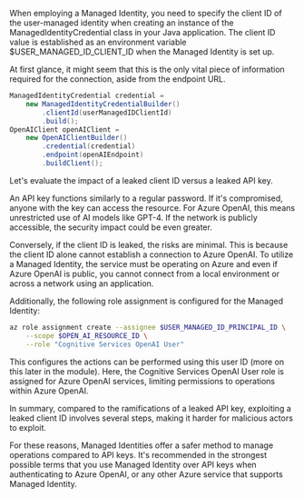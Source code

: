 When employing a Managed Identity, you need to specify the client ID of the user-managed identity when creating an instance of the ManagedIdentityCredential class in your Java application. The client ID value is established as an environment variable $USER_MANAGED_ID_CLIENT_ID when the Managed Identity is set up.

At first glance, it might seem that this is the only vital piece of information required for the connection, aside from the endpoint URL.

```java
ManagedIdentityCredential credential =
    new ManagedIdentityCredentialBuilder()
        .clientId(userManagedIDClientId)
        .build();
OpenAIClient openAIClient = 
    new OpenAIClientBuilder()
        .credential(credential)
        .endpoint(openAIEndpoint)
        .buildClient();
```

Let's evaluate the impact of a leaked client ID versus a leaked API key.

An API key functions similarly to a regular password. If it's compromised, anyone with the key can access the resource. For Azure OpenAI, this means unrestricted use of AI models like GPT-4. If the network is publicly accessible, the security impact could be even greater.

Conversely, if the client ID is leaked, the risks are minimal. This is because the client ID alone cannot establish a connection to Azure OpenAI. To utilize a Managed Identity, the service must be operating on Azure and even if Azure OpenAI is public, you cannot connect from a local environment or across a network using an application.

Additionally, the following role assignment is configured for the Managed Identity:

```sh
az role assignment create --assignee $USER_MANAGED_ID_PRINCIPAL_ID \
    --scope $OPEN_AI_RESOURCE_ID \
    --role "Cognitive Services OpenAI User"
```

This configures the actions can be performed using this user ID (more on this later in the module). Here, the Cognitive Services OpenAI User role is assigned for Azure OpenAI services, limiting permissions to operations within Azure OpenAI.

In summary, compared to the ramifications of a leaked API key, exploiting a leaked client ID involves several steps, making it harder for malicious actors to exploit.

For these reasons, Managed Identities offer a safer method to manage operations compared to API keys. It's recommended in the strongest possible terms that you use Managed Identity over API keys when authenticating to Azure OpenAI, or any other Azure service that supports Managed Identity.
